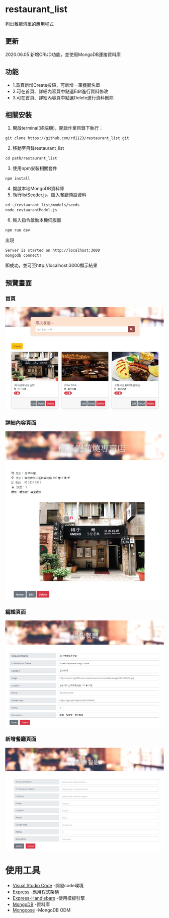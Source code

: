 # restaurant_list
列出餐廳清單的應用程式

## 更新
2020.06.05 新增CRUD功能，並使用MongoDB連接資料庫

## 功能
+ 1.首頁新增Create按鈕，可新增一筆餐廳名單
+ 2.可在首頁、詳細內容頁中點選Edit進行資料修改
+ 3.可在首頁、詳細內容頁中點選Delete進行資料刪除

## 相關安裝
1. 開啟terminal(終端機)，開啟作業目錄下執行：
```
git clone https://github.com/rd1123/restaurant_list.git
```
2. 移動至目錄restaurant_list
```
cd path/restaurant_list
```
3. 使用npm安裝相關套件
```
npm install
```
4. 開啟本地MongoDB資料庫
5. 執行listSeeder.js，匯入餐廳預設資料
```
cd ~/restaurant_list/models/seeds
node restaurantModel.js
```

6. 輸入指令啟動本機伺服器
```
npm run dev
```
出現
```
Server is started on http://localhost:3000
mongodb connect!
```
即成功，並可至http://localhost:3000顯示結果

## 預覽畫面
### 首頁
![index](https://github.com/rd1123/restaurant_list/blob/master/pic/index.jpg)
### 詳細內容頁面
![show](https://github.com/rd1123/restaurant_list/blob/master/pic/show.jpg)
### 編輯頁面
![edit](https://github.com/rd1123/restaurant_list/blob/master/pic/edit.jpg)
### 新增餐廳頁面
![new](https://github.com/rd1123/restaurant_list/blob/master/pic/create.jpg)

# 使用工具
+ [Visual Studio Code](https://visualstudio.microsoft.com/zh-hant/) -開發code環境
+ [Express](https://www.npmjs.com/package/express) -應用程式架構
+ [Express-Handlebars](https://www.npmjs.com/package/express-handlebars) -使用模板引擎
+ [MongoDB](https://www.mongodb.com/) -資料庫
+ [Mongoose](https://www.npmjs.com/package/mongoose) -MongoDB ODM